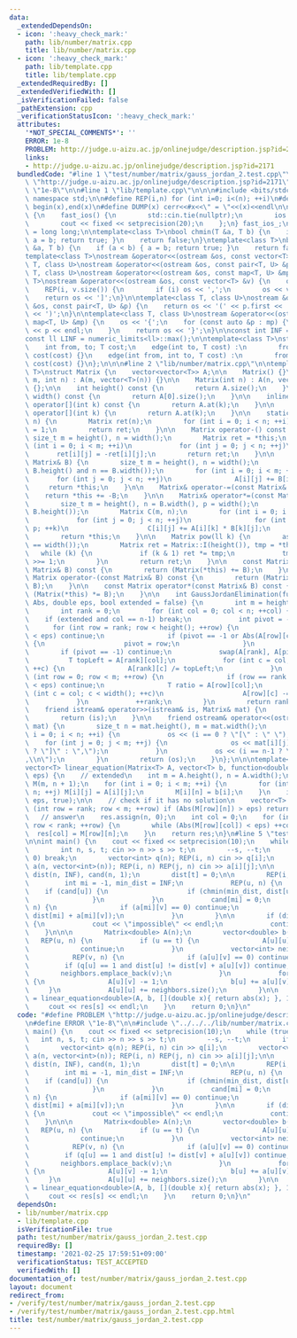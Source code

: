 ```yaml
---
data:
  _extendedDependsOn:
  - icon: ':heavy_check_mark:'
    path: lib/number/matrix.cpp
    title: lib/number/matrix.cpp
  - icon: ':heavy_check_mark:'
    path: lib/template.cpp
    title: lib/template.cpp
  _extendedRequiredBy: []
  _extendedVerifiedWith: []
  _isVerificationFailed: false
  _pathExtension: cpp
  _verificationStatusIcon: ':heavy_check_mark:'
  attributes:
    '*NOT_SPECIAL_COMMENTS*': ''
    ERROR: 1e-8
    PROBLEM: http://judge.u-aizu.ac.jp/onlinejudge/description.jsp?id=2171
    links:
    - http://judge.u-aizu.ac.jp/onlinejudge/description.jsp?id=2171
  bundledCode: "#line 1 \"test/number/matrix/gauss_jordan_2.test.cpp\"\n#define PROBLEM\
    \ \"http://judge.u-aizu.ac.jp/onlinejudge/description.jsp?id=2171\"\n#define ERROR\
    \ \"1e-8\"\n\n#line 1 \"lib/template.cpp\"\n\n\n#include <bits/stdc++.h>\nusing\
    \ namespace std;\n\n#define REP(i,n) for (int i=0; i<(n); ++i)\n#define ALL(x)\
    \ begin(x),end(x)\n#define DUMP(x) cerr<<#x<<\" = \"<<(x)<<endl\n\nstruct fast_ios\
    \ {\n    fast_ios() {\n        std::cin.tie(nullptr);\n        ios::sync_with_stdio(false);\n\
    \        cout << fixed << setprecision(20);\n    };\n} fast_ios_;\n\nusing ll\
    \ = long long;\n\ntemplate<class T>\nbool chmin(T &a, T b) {\n    if (a > b) {\
    \ a = b; return true; }\n    return false;\n}\ntemplate<class T>\nbool chmax(T\
    \ &a, T b) {\n    if (a < b) { a = b; return true; }\n    return false;\n}\n\n\
    template<class T>\nostream &operator<<(ostream &os, const vector<T> &v);\ntemplate<class\
    \ T, class U>\nostream &operator<<(ostream &os, const pair<T, U> &p);\ntemplate<class\
    \ T, class U>\nostream &operator<<(ostream &os, const map<T, U> &mp);\n\ntemplate<class\
    \ T>\nostream &operator<<(ostream &os, const vector<T> &v) {\n    os << '[';\n\
    \    REP(i, v.size()) {\n        if (i) os << ',';\n        os << v[i];\n    }\n\
    \    return os << ']';\n}\n\ntemplate<class T, class U>\nostream &operator<<(ostream\
    \ &os, const pair<T, U> &p) {\n    return os << '(' << p.first << ' ' << p.second\
    \ << ')';\n}\n\ntemplate<class T, class U>\nostream &operator<<(ostream &os, const\
    \ map<T, U> &mp) {\n    os << '{';\n    for (const auto &p : mp) {\n        os\
    \ << p << endl;\n    }\n    return os << '}';\n}\n\nconst int INF = numeric_limits<int>::max();\n\
    const ll LINF = numeric_limits<ll>::max();\n\ntemplate<class T>\nstruct edge {\n\
    \    int from, to; T cost;\n    edge(int to, T cost) :\n        from(-1), to(to),\
    \ cost(cost) {}\n    edge(int from, int to, T cost) :\n        from(from), to(to),\
    \ cost(cost) {}\n};\n\n\n#line 2 \"lib/number/matrix.cpp\"\n\ntemplate<typename\
    \ T>\nstruct Matrix {\n    vector<vector<T>> A;\n\n    Matrix() {}\n\n    Matrix(int\
    \ m, int n) : A(m, vector<T>(n)) {}\n\n    Matrix(int n) : A(n, vector<T>(n))\
    \ {};\n\n    int height() const {\n        return A.size();\n    }\n\n    int\
    \ width() const {\n        return A[0].size();\n    }\n\n    inline const vector<T>&\
    \ operator[](int k) const {\n        return A.at(k);\n    }\n\n    inline vector<T>&\
    \ operator[](int k) {\n        return A.at(k);\n    }\n\n    static Matrix I(size_t\
    \ n) {\n        Matrix ret(n);\n        for (int i = 0; i < n; ++i) ret[i][i]\
    \ = 1;\n        return ret;\n    }\n\n    Matrix operator-() const {\n       \
    \ size_t m = height(), n = width();\n        Matrix ret = *this;\n        for\
    \ (int i = 0; i < m; ++i)\n            for (int j = 0; j < n; ++j)\n         \
    \       ret[i][j] = -ret[i][j];\n        return ret;\n    }\n\n    Matrix& operator+=(const\
    \ Matrix& B) {\n        size_t m = height(), n = width();\n        assert(m ==\
    \ B.height() and n == B.width());\n        for (int i = 0; i < m; ++i)\n     \
    \       for (int j = 0; j < n; ++j)\n                A[i][j] += B[i][j];\n   \
    \     return *this;\n    }\n\n    Matrix& operator-=(const Matrix& B) {\n    \
    \    return *this += -B;\n    }\n\n    Matrix& operator*=(const Matrix& B) {\n\
    \        size_t m = height(), n = B.width(), p = width();\n        assert(p ==\
    \ B.height());\n        Matrix C(m, n);\n        for (int i = 0; i < m; ++i)\n\
    \            for (int j = 0; j < n; ++j)\n                for (int k = 0; k <\
    \ p; ++k)\n                    C[i][j] += A[i][k] * B[k][j];\n        A.swap(C.A);\n\
    \        return *this;\n    }\n\n    Matrix pow(ll k) {\n        assert(height()\
    \ == width());\n        Matrix ret = Matrix::I(height()), tmp = *this;\n     \
    \   while (k) {\n            if (k & 1) ret *= tmp;\n            tmp *= tmp; k\
    \ >>= 1;\n        }\n        return ret;\n    }\n\n    const Matrix operator+(const\
    \ Matrix& B) const {\n        return (Matrix(*this) += B);\n    }\n\n    const\
    \ Matrix operator-(const Matrix& B) const {\n        return (Matrix(*this) -=\
    \ B);\n    }\n\n    const Matrix operator*(const Matrix& B) const {\n        return\
    \ (Matrix(*this) *= B);\n    }\n\n    int GaussJordanElimination(function<double(T)>\
    \ Abs, double eps, bool extended = false) {\n        int m = height(), n = width();\n\
    \        int rank = 0;\n        for (int col = 0; col < n; ++col) {\n        \
    \    if (extended and col == n-1) break;\n            int pivot = -1;\n      \
    \      for (int row = rank; row < height(); ++row) {\n                if (Abs(A[row][col])\
    \ < eps) continue;\n                if (pivot == -1 or Abs(A[row][col]) > Abs(A[pivot][col]))\
    \ {\n                    pivot = row;\n                }\n            }\n    \
    \        if (pivot == -1) continue;\n            swap(A[rank], A[pivot]);\n  \
    \          T topLeft = A[rank][col];\n            for (int c = col; c < width();\
    \ ++c) {\n                A[rank][c] /= topLeft;\n            }\n            for\
    \ (int row = 0; row < m; ++row) {\n                if (row == rank or Abs(A[row][col])\
    \ < eps) continue;\n                T ratio = A[row][col];\n                for\
    \ (int c = col; c < width(); ++c)\n                    A[row][c] -= ratio * A[rank][c];\n\
    \            }\n            ++rank;\n        }\n        return rank;\n    }\n\n\
    \    friend istream& operator>>(istream& is, Matrix& mat) {\n        is >> mat.A;\n\
    \        return (is);\n    }\n\n    friend ostream& operator<<(ostream& os, Matrix&\
    \ mat) {\n        size_t n = mat.height(), m = mat.width();\n        for (int\
    \ i = 0; i < n; ++i) {\n            os << (i == 0 ? \"[\" : \" \");\n        \
    \    for (int j = 0; j < m; ++j) {\n                os << mat[i][j] << (j == m-1\
    \ ? \"]\" : \",\");\n            }\n            os << (i == n-1 ? \"]\\n\" : \"\
    ,\\n\");\n        }\n        return (os);\n    }\n};\n\n\ntemplate<class T>\n\
    vector<T> linear_equation(Matrix<T> A, vector<T> b, function<double(T)> Abs, double\
    \ eps) {\n    // extended\n    int m = A.height(), n = A.width();\n    Matrix<T>\
    \ M(m, n + 1);\n    for (int i = 0; i < m; ++i) {\n        for (int j = 0; j <\
    \ n; ++j) M[i][j] = A[i][j];\n        M[i][n] = b[i];\n    }\n    int rank = M.GaussJordanElimination(Abs,\
    \ eps, true);\n\n    // check if it has no solution\n    vector<T> res;\n    for\
    \ (int row = rank; row < m; ++row) if (Abs(M[row][n]) > eps) return res;\n\n \
    \   // answer\n    res.assign(n, 0);\n    int col = 0;\n    for (int row = 0;\
    \ row < rank; ++row) {\n        while (Abs(M[row][col]) < eps) ++col;\n      \
    \  res[col] = M[row][n];\n    }\n    return res;\n}\n#line 5 \"test/number/matrix/gauss_jordan_2.test.cpp\"\
    \n\nint main() {\n    cout << fixed << setprecision(10);\n    while (true) {\n\
    \        int n, s, t; cin >> n >> s >> t;\n        --s, --t;\n        if (n ==\
    \ 0) break;\n        vector<int> q(n); REP(i, n) cin >> q[i];\n        vector<vector<int>>\
    \ a(n, vector<int>(n)); REP(i, n) REP(j, n) cin >> a[i][j];\n\n        vector<int>\
    \ dist(n, INF), cand(n, 1);\n        dist[t] = 0;\n\n        REP(i, n) {\n   \
    \         int mi = -1, min_dist = INF;\n            REP(u, n) {\n            \
    \    if (cand[u]) {\n                    if (chmin(min_dist, dist[u])) mi = u;\n\
    \                }\n            }\n            cand[mi] = 0;\n            REP(v,\
    \ n) {\n                if (a[mi][v] == 0) continue;\n                chmin(dist[v],\
    \ dist[mi] + a[mi][v]);\n            }\n        }\n\n        if (dist[s] == INF)\
    \ {\n            cout << \"impossible\" << endl;\n            continue;\n    \
    \    }\n\n\n        Matrix<double> A(n);\n        vector<double> b(n);\n     \
    \   REP(u, n) {\n            if (u == t) {\n                A[u][u] = 1;\n   \
    \             continue;\n            }\n            vector<int> neighbors;\n \
    \           REP(v, n) {\n                if (a[u][v] == 0) continue;\n       \
    \         if (q[u] == 1 and dist[u] != dist[v] + a[u][v]) continue;\n        \
    \        neighbors.emplace_back(v);\n            }\n            for (int v : neighbors)\
    \ {\n                A[u][v] -= 1;\n                b[u] += a[u][v];\n       \
    \     }\n            A[u][u] += neighbors.size();\n        }\n\n        auto res\
    \ = linear_equation<double>(A, b, [](double x){ return abs(x); }, 1e-9);\n   \
    \     cout << res[s] << endl;\n    }\n    return 0;\n}\n"
  code: "#define PROBLEM \"http://judge.u-aizu.ac.jp/onlinejudge/description.jsp?id=2171\"\
    \n#define ERROR \"1e-8\"\n\n#include \"../../../lib/number/matrix.cpp\"\n\nint\
    \ main() {\n    cout << fixed << setprecision(10);\n    while (true) {\n     \
    \   int n, s, t; cin >> n >> s >> t;\n        --s, --t;\n        if (n == 0) break;\n\
    \        vector<int> q(n); REP(i, n) cin >> q[i];\n        vector<vector<int>>\
    \ a(n, vector<int>(n)); REP(i, n) REP(j, n) cin >> a[i][j];\n\n        vector<int>\
    \ dist(n, INF), cand(n, 1);\n        dist[t] = 0;\n\n        REP(i, n) {\n   \
    \         int mi = -1, min_dist = INF;\n            REP(u, n) {\n            \
    \    if (cand[u]) {\n                    if (chmin(min_dist, dist[u])) mi = u;\n\
    \                }\n            }\n            cand[mi] = 0;\n            REP(v,\
    \ n) {\n                if (a[mi][v] == 0) continue;\n                chmin(dist[v],\
    \ dist[mi] + a[mi][v]);\n            }\n        }\n\n        if (dist[s] == INF)\
    \ {\n            cout << \"impossible\" << endl;\n            continue;\n    \
    \    }\n\n\n        Matrix<double> A(n);\n        vector<double> b(n);\n     \
    \   REP(u, n) {\n            if (u == t) {\n                A[u][u] = 1;\n   \
    \             continue;\n            }\n            vector<int> neighbors;\n \
    \           REP(v, n) {\n                if (a[u][v] == 0) continue;\n       \
    \         if (q[u] == 1 and dist[u] != dist[v] + a[u][v]) continue;\n        \
    \        neighbors.emplace_back(v);\n            }\n            for (int v : neighbors)\
    \ {\n                A[u][v] -= 1;\n                b[u] += a[u][v];\n       \
    \     }\n            A[u][u] += neighbors.size();\n        }\n\n        auto res\
    \ = linear_equation<double>(A, b, [](double x){ return abs(x); }, 1e-9);\n   \
    \     cout << res[s] << endl;\n    }\n    return 0;\n}\n"
  dependsOn:
  - lib/number/matrix.cpp
  - lib/template.cpp
  isVerificationFile: true
  path: test/number/matrix/gauss_jordan_2.test.cpp
  requiredBy: []
  timestamp: '2021-02-25 17:59:51+09:00'
  verificationStatus: TEST_ACCEPTED
  verifiedWith: []
documentation_of: test/number/matrix/gauss_jordan_2.test.cpp
layout: document
redirect_from:
- /verify/test/number/matrix/gauss_jordan_2.test.cpp
- /verify/test/number/matrix/gauss_jordan_2.test.cpp.html
title: test/number/matrix/gauss_jordan_2.test.cpp
---
```

